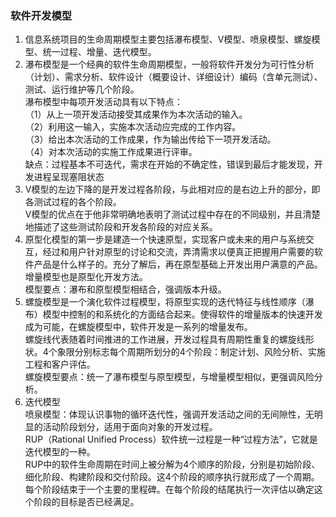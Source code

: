 ### 软件开发模型

1. 信息系统项目的生命周期模型主要包括瀑布模型、V模型、喷泉模型、螺旋模型、统一过程、增量、迭代模型。
2. 瀑布模型是一个经典的软件生命周期模型，一般将软件开发分为可行性分析（计划）、需求分析、软件设计（概要设计、详细设计）编码（含单元测试）、测试、运行维护等几个阶段。  
瀑布模型中每项开发活动具有以下特点：  
（1）从上一项开发活动接受其成果作为本次活动的输入。  
（2）利用这一输入，实施本次活动应完成的工作内容。  
（3）给出本次活动的工作成果，作为输出传给下一项开发活动。  
（4）对本次活动的实施工作成果进行评审。  
缺点：过程基本不可迭代，需求在开始的不确定性，错误到最后才能发现，开发进程呈现塞阻状态
3. V模型的左边下降的是开发过程各阶段，与此相对应的是右边上升的部分，即各测试过程的各个阶段。  
V模型的优点在于他非常明确地表明了测试过程中存在的不同级别，并且清楚地描述了这些测试阶段和开发各阶段的对应关系。
4. 原型化模型的第一步是建造一个快速原型，实现客户或未来的用户与系统交互，经过和用户针对原型的讨论和交流，弄清需求以便真正把握用户需要的软件产品是什么样子的。充分了解后，再在原型基础上开发出用户满意的产品。  
增量模型也是原型化开发方法。  
模型要点：瀑布和原型模型相结合，强调版本升级。  
5. 螺旋模型是一个演化软件过程模型，将原型实现的迭代特征与线性顺序（瀑布）模型中控制的和系统化的方面结合起来。使得软件的增量版本的快速开发成为可能，在螺旋模型中，软件开发是一系列的增量发布。  
螺旋线代表随着时间推进的工作进展，开发过程具有周期性重复的螺旋线形状。4个象限分别标志每个周期所划分的4个阶段：制定计划、风险分析、实施工程和客户评估。  
螺旋模型要点：统一了瀑布模型与原型模型，与增量模型相似，更强调风险分析。
6. 迭代模型  
喷泉模型：体现认识事物的循环迭代性，强调开发活动之间的无间隙性，无明显的活动阶段划分，适用于面向对象的开发过程。  
RUP（Rational Unified Process）软件统一过程是一种“过程方法”，它就是迭代模型的一种。  
RUP中的软件生命周期在时间上被分解为4个顺序的阶段，分别是初始阶段、细化阶段、构建阶段和交付阶段。这4个阶段的顺序执行就形成了一个周期。每个阶段结束于一个主要的里程碑。在每个阶段的结尾执行一次评估以确定这个阶段的目标是否已经满足。  

